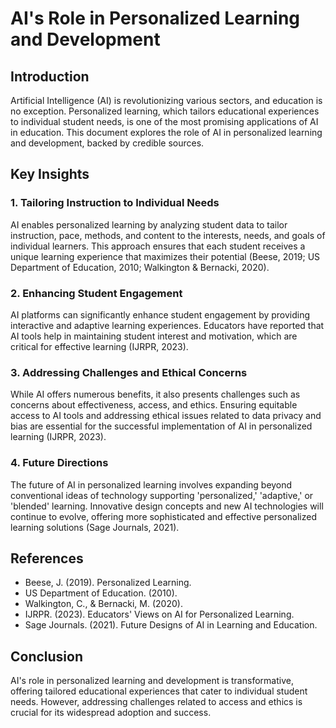 # AI's Role in Personalized Learning and Development

## Introduction

Artificial Intelligence (AI) is revolutionizing various sectors, and education is no exception. Personalized learning, which tailors educational experiences to individual student needs, is one of the most promising applications of AI in education. This document explores the role of AI in personalized learning and development, backed by credible sources.

## Key Insights

### 1. Tailoring Instruction to Individual Needs

AI enables personalized learning by analyzing student data to tailor instruction, pace, methods, and content to the interests, needs, and goals of individual learners. This approach ensures that each student receives a unique learning experience that maximizes their potential (Beese, 2019; US Department of Education, 2010; Walkington & Bernacki, 2020).

### 2. Enhancing Student Engagement

AI platforms can significantly enhance student engagement by providing interactive and adaptive learning experiences. Educators have reported that AI tools help in maintaining student interest and motivation, which are critical for effective learning (IJRPR, 2023).

### 3. Addressing Challenges and Ethical Concerns

While AI offers numerous benefits, it also presents challenges such as concerns about effectiveness, access, and ethics. Ensuring equitable access to AI tools and addressing ethical issues related to data privacy and bias are essential for the successful implementation of AI in personalized learning (IJRPR, 2023).

### 4. Future Directions

The future of AI in personalized learning involves expanding beyond conventional ideas of technology supporting 'personalized,' 'adaptive,' or 'blended' learning. Innovative design concepts and new AI technologies will continue to evolve, offering more sophisticated and effective personalized learning solutions (Sage Journals, 2021).

## References

- Beese, J. (2019). Personalized Learning. 
- US Department of Education. (2010). 
- Walkington, C., & Bernacki, M. (2020). 
- IJRPR. (2023). Educators' Views on AI for Personalized Learning. 
- Sage Journals. (2021). Future Designs of AI in Learning and Education.

## Conclusion

AI's role in personalized learning and development is transformative, offering tailored educational experiences that cater to individual student needs. However, addressing challenges related to access and ethics is crucial for its widespread adoption and success.